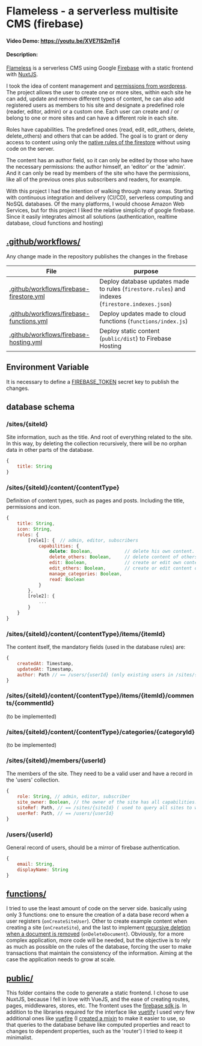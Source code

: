 # Flameless - a serverless multisite CMS (firebase)
#### Video Demo: https://youtu.be/XVE7lS2mTj4
#### Description:
[Flameless](https://flameless.web.app) is a serverless CMS using Google [Firebase](https://firebase.google.com/) with a static frontend with [NuxtJS](https://nuxtjs.org/).

I took the idea of content management and [permissions from wordpress](https://wordpress.org/support/article/roles-and-capabilities/). The project allows the user to create one or more sites, within each site he can add, update and remove different types of content, he can also add registered users as members to his site and designate a predefined role (reader, editor, admin) or a custom one. Each user can create and / or belong to one or more sites and can have a different role in each site.

Roles have capabilities. The predefined ones (read, edit, edit_others, delete, delete_others) and others that can be added. The goal is to grant or deny access to content using only the [native rules of the firestore](https://firebase.google.com/docs/firestore/security/rules-structure) without using code on the server.

The content has an author field, so it can only be edited by those who have the necessary permissions: the author himself, an 'editor' or the 'admin'. And it can only be read by members of the site who have the permissions, like all of the previous ones plus subscribers and readers, for example.

With this project I had the intention of walking through many areas.
Starting with continuous integration and delivery (CI/CD), serverless computing and NoSQL databases.
Of the many platforms, I would choose Amazon Web Services, but for this project I liked the relative simplicity of google firebase. Since it easily integrates almost all solutions (authentication, realtime database, cloud functions and hosting)

## [.github/workflows/](.github/workflows/)
Any change made in the repository publishes the changes in the firebase

| File | purpose |
| ---- | ------- |
| [.github/workflows/firebase-firestore.yml](.github/workflows/firebase-firestore.yml) | Deploy database updates made to rules (`firestore.rules`) and indexes (`firestore.indexes.json`) |
| [.github/workflows/firebase-functions.yml](.github/workflows/firebase-functions.yml) | Deploy updates made to cloud functions (`functions/index.js`)
| [.github/workflows/firebase-hosting.yml](.github/workflows/firebase-hosting.yml) | Deploy static content (`public/dist`) to Firebase Hosting |

## Environment Variable
It is necessary to define a [FIREBASE_TOKEN](https://firebase.google.com/docs/cli#cli-ci-systems) secret key to publish the changes.

##  database schema
### /sites/**{siteId}** 
Site information, such as the title. And root of everything related to the site. In this way, by deleting the collection recursively, there will be no orphan data in other parts of the database.
```js
{ 
    title: String
}
```

### /sites/**{siteId}**/content/**{contentType}**
Definition of content types, such as pages and posts. Including the title, permissions and icon.

```js
{
    title: String, 
    icon: String,
    roles: {
        [role1]: {  // admin, editor, subscribers
            capabilities: {
                delete: Boolean,            // delete his own content.
                delete_others: Boolean,     // delete content of others.
                edit: Boolean,              // create or edit own content.
                edit_others: Boolean,       // create or edit content of others.
                manage_categories: Boolean, 
                read: Boolean                 
            }
        },
        [role2]: {
            ...
        }
    }    
}
```

### /sites/**{siteId}**/content/**{contentType}**/items/**{itemId}**
The content itself, the mandatory fields (used in the database rules) are:
```js
{
    createdAt: Timestamp,
    updatedAt: Timestamp,
    author: Path // == /users/{userId} (only existing users in /sites/{siteId}/members/{userId})
}
```

### /sites/**{siteId}**/content/**{contentType}**/items/**{itemId}**/comments/**{commentId}**
(to be implemented)

### /sites/**{siteId}**/content/**{contentType}**/categories/**{categoryId}**
(to be implemented)


### /sites/**{siteId}**/members/**{userId}**
The members of the site. They need to be a valid user and have a record in the 'users' collection.
```js
{
    role: String, // admin, editor, subscriber
    site_owner: Boolean, // the owner of the site has all capabilities.
    siteRef: Path, // == /sites/{siteId} ( used to query all sites to which the user is a member )
    userRef: Path, // == /users/{userId}
}
```

### /users/{userId}
General record of users, should be a mirror of firebase authentication.
```js
{
    email: String,
    displayName: String 
}
```

## [functions/](functions/)
I tried to use the least amount of code on the server side. basically using only 3 functions: one to ensure the creation of a data base record when a user registers (`onCreateSiteUser`). Other to create example content when creating a site (`onCreateSite`), and the last to implement [recursive deletion when a document is removed](https://cloud.google.com/firestore/docs/manage-data/delete-data#collections) (`onDeleteDocument`). Obviously, for a more complex application, more code will be needed, but the objective is to rely as much as possible on the rules of the database, forcing the user to make transactions that maintain the consistency of the information. Aiming at the case the application needs to grow at scale.

## [public/](public/)
This folder contains the code to generate a static frontend. I chose to use NuxtJS, because I fell in love with VueJS, and the ease of creating routes, pages, middlewares, stores, etc. The frontent uses the [firebase sdk js](https://firebase.google.com/docs/reference/js). In addition to the libraries required for the interface like [vuetify](http://vuetifyjs.com/) I used very few additional ones like [vuefire](https://vuefire.vuejs.org/vuefire/) (I [created a mixin](public/plugins/firebase.js) to make it easier to use, so that queries to the database behave like computed properties and react to changes to dependent properties, such as the 'router') I tried to keep it minimalist.